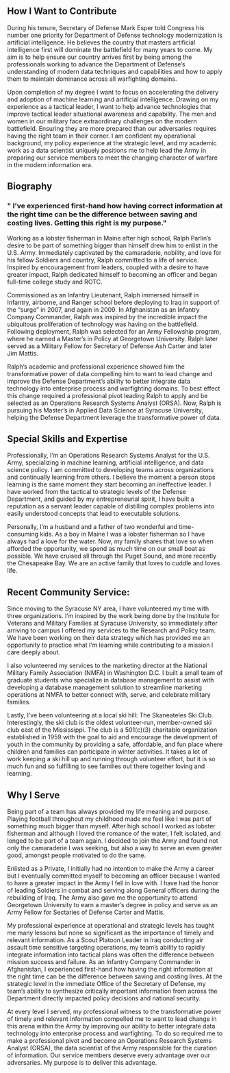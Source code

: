 ## How I Want to Contribute
During his tenure, Secretary of Defense Mark Esper told Congress his number one priority for Department of Defense technology modernization is artificial intelligence.  He believes the country that masters artificial intelligence first will dominate the battlefield for many years to come.  My aim is to help ensure our country arrives first by being among the professionals working to advance the Department of Defense’s understanding of modern data techniques and capabilities and how to apply them to maintain dominance across all warfighting domains.  

Upon completion of my degree I want to focus on accelerating the delivery and adoption of machine learning and artificial intelligence. Drawing on my experience as a tactical leader, I want to help advance technologies that improve tactical leader situational awareness and capability.  The men and women in our military face extraordinary challenges on the modern battlefield.  Ensuring they are more prepared than our adversaries requires having the right team in their corner.  I am confident my operational background, my policy experience at the strategic level, and my academic work as a data scientist uniquely positions me to help lead the Army in preparing our service members to meet the changing character of warfare in the modern information era.

## Biography

### " I’ve experienced first-hand how having correct information at the right time can be the difference between saving and costing lives.  Getting this right is my purpose."

Working as a lobster fisherman in Maine after high school, Ralph Parlin’s desire to be part of something bigger than himself drew him to enlist in the U.S. Army.  Immediately captivated by the camaraderie, nobility, and love for his fellow Soldiers and country, Ralph committed to a life of service.  Inspired by encouragement from leaders, coupled with a desire to have greater impact, Ralph dedicated himself to becoming an officer and began full-time college study and ROTC.

Commissioned as an Infantry Lieutenant, Ralph immersed himself in Infantry, airborne, and Ranger school before deploying to Iraq in support of the “surge” in 2007, and again in 2009. In Afghanistan as an Infantry Company Commander, Ralph was inspired by the incredible impact the ubiquitous proliferation of technology was having on the battlefield.  Following deployment, Ralph was selected for an Army Fellowship program, where he earned a Master’s in Policy at Georgetown University. Ralph later served as a Military Fellow for Secretary of Defense Ash Carter and later Jim Mattis.

Ralph’s academic and professional experience showed him the transformative power of data compelling him to want to lead change and improve the Defense Department’s ability to better integrate data technology into enterprise process and warfighting domains.  To best effect this change required a professional pivot leading Ralph to apply and be selected as an Operations Research Systems Analyst (ORSA).  Now, Ralph is pursuing his Master’s in Applied Data Science at Syracuse University, helping the Defense Department leverage the transformative power of data.

## Special Skills and Expertise
Professionally, I’m an Operations Research Systems Analyst for the U.S. Army, specializing in machine learning, artificial intelligence, and data science policy.  I am committed to developing teams across organizations and continually learning from others. I believe the moment a person stops learning is the same moment they start becoming an ineffective leader. I have worked from the tactical to strategic levels of the Defense Department, and guided by my entrepreneurial spirit, I have built a reputation as a servant leader capable of distilling complex problems into easily understood concepts that lead to executable solutions.

Personally, I’m a husband and a father of two wonderful and time-consuming kids. As a boy in Maine I was a lobster fisherman so I have always had a love for the water.  Now, my family shares that love so when afforded the opportunity, we spend as much time on our small boat as possible.  We have cruised all through the Puget Sound, and more recently the Chesapeake Bay.  We are an active family that loves to cuddle and loves life. 

## Recent Community Service:
Since moving to the Syracuse NY area, I have volunteered my time with three organizations.  I’m inspired by the work being done by the Institute for Veterans and Military Families at Syracuse University, so immediately after arriving to campus I offered my services to the Research and Policy team.  We have been working on their data strategy which has provided me an opportunity to practice what I’m learning while contributing to a mission I care deeply about.

I also volunteered my services to the marketing director at the National Military Family Association (NMFA) in Washington D.C.  I built a small team of graduate students who specialize in database management to assist with developing a database management solution to streamline marketing operations at NMFA to better connect with, serve, and celebrate military families.

Lastly, I’ve been volunteering at a local ski hill: The Skaneateles Ski Club.  Interestingly, the ski club is the oldest volunteer-run, member-owned ski club east of the Mississippi.  The club is a 501(c)(3) charitable organization established in 1959 with the goal to aid and encourage the development of youth in the community by providing a safe, affordable, and fun place where children and families can participate in winter activities.  It takes a lot of work keeping a ski hill up and running through volunteer effort, but it is so much fun and so fulfilling to see families out there together loving and learning.

## Why I Serve
Being part of a team has always provided my life meaning and purpose. Playing football throughout my childhood made me feel like I was part of something much bigger than myself. After high school I worked as lobster fisherman and although I loved the romance of the water, I felt isolated, and longed to be part of a team again.  I decided to join the Army and found not only the camaraderie I was seeking, but also a way to serve an even greater good, amongst people motivated to do the same. 

Enlisted as a Private, I initially had no intention to make the Army a career but I eventually committed myself to becoming an officer because I wanted to have a greater impact in the Army I fell in love with.  I have had the honor of leading Soldiers in combat and serving along General officers during the rebuilding of Iraq.   The Army also gave me the opportunity to attend Georgetown University to earn a master’s degree in policy and serve as an Army Fellow for Sectaries of Defense Carter and Mattis. 

My professional experience at operational and strategic levels has taught me many lessons but none so significant as the importance of timely and relevant information.  As a Scout Platoon Leader in Iraq conducting air assault time sensitive targeting operations, my team’s ability to rapidly integrate information into tactical plans was often the difference between mission success and failure.  As an Infantry Company Commander in Afghanistan, I experienced first-hand how having the right information at the right time can be the difference between saving and costing lives.  At the strategic level in the immediate Office of the Secretary of Defense, my team’s ability to synthesize critically important information from across the Department directly impacted policy decisions and national security.

At every level I served, my professional witness to the transformative power of timely and relevant information compelled me to want to lead change in this arena within the Army by improving our ability to better integrate data technology into enterprise process and warfighting. To do so required me to make a professional pivot and become an Operations Research Systems Analyst (ORSA), the data scientist of the Army responsible for the curation of information.  Our service members deserve every advantage over our adversaries.  My purpose is to deliver this advantage.





